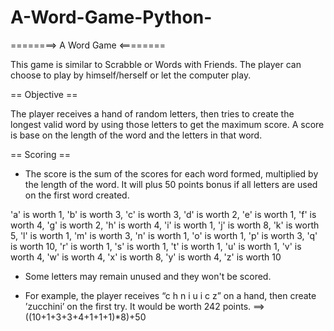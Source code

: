 # A-Word-Game-Python-

========> A Word Game <========

This game is similar to Scrabble or Words with Friends. The player can choose to play by himself/herself or let the computer play.

== Objective ==

The player receives a hand of random letters, then tries to create the longest valid word by using those letters to get the maximum score. A score is base on the length of the word and the letters in that word.

== Scoring ==

* The score is the sum of the scores for each word formed, multiplied by the length of the word. It will plus 50 points bonus if all letters are used on the first word created.

'a' is worth  1, 'b' is worth  3, 'c' is worth  3, 'd' is worth  2, 'e' is worth  1, 'f' is worth  4, 'g' is worth  2, 
'h' is worth  4, 'i' is worth  1, 'j' is worth  8, 'k' is worth  5, 'l' is worth  1, 'm' is worth  3, 'n' is worth  1, 
'o' is worth  1, 'p' is worth  3, 'q' is worth  10, 'r' is worth  1, 's' is worth  1, 't' is worth  1, 'u' is worth  1, 
'v' is worth  4, 'w' is worth  4, 'x' is worth  8, 'y' is worth  4, 'z' is worth  10

* Some letters may remain unused and they won't be scored.

* For example, the player receives “c h n i u i c z” on a hand, then create ’zucchini’ on the first try. It would be worth 242 points. ==> ((10+1+3+3+4+1+1+1)*8)+50
